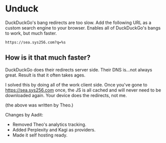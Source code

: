 # Unduck

DuckDuckGo's bang redirects are too slow. Add the following URL as a custom search engine to your browser. Enables all of DuckDuckGo's bangs to work, but much faster.

```
https://sea.sys256.com?q=%s
```

## How is it that much faster?

DuckDuckGo does their redirects server side. Their DNS is...not always great. Result is that it often takes ages.

I solved this by doing all of the work client side. Once you've gone to https://sea.sys256.com once, the JS is all cached and will never need to be downloaded again. Your device does the redirects, not me.

(the above was written by Theo.)

Changes by Aadit:
- Removed Theo's analytics tracking.
- Added Perplexity and Kagi as providers.
- Made it self hosting ready.
